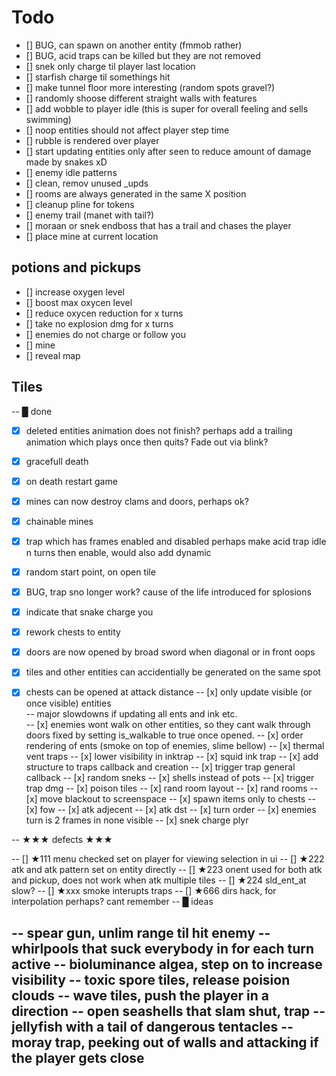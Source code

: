 # Todo 

- [] BUG, can spawn on another entity (fmmob rather)
- [] BUG, acid traps can be killed but they are not removed
- [] snek only charge til player last location  
- [] starfish charge til somethings hit  
- [] make tunnel floor more interesting (random spots gravel?)
- [] randomly shoose different straight walls with features
- [] add wobble to player idle (this is super for overall feeling and sells swimming)
- [] noop entities should not affect player step time
- [] rubble is rendered over player
- [] start updating entities only after seen
     to reduce amount of damage made by snakes xD
- [] enemy idle patterns  
- [] clean, remov unused _upds  
- [] rooms are always generated in the same X position
- [] cleanup pline for tokens  
- [] enemy trail (manet with tail?)  
- [] moraan or snek endboss that has a trail and chases the player
- [] place mine at current location

## potions and pickups
- [] increase oxygen level
- [] boost max oxycen level
- [] reduce oxycen reduction for x turns
- [] take no explosion dmg for x turns
- [] enemies do not charge or follow you
- [] mine
- [] reveal map

## Tiles



-- █ done
- [x] deleted entities animation does not finish?
    perhaps add a trailing animation which plays once then quits?
    Fade out via blink?
- [x] gracefull death
- [x] on death restart game
- [x] mines can now destroy clams and doors, perhaps ok?
- [x] chainable mines
- [x] trap which has frames enabled and disabled
      perhaps make acid trap idle n turns then enable, would also add dynamic
- [x] random start point, on open tile
- [x] BUG, trap sno longer work?
    cause of the life introduced for splosions
- [x] indicate that snake charge you
- [x] rework chests to entity
- [x] doors are now opened by broad sword when diagonal or in front oops
- [x] tiles and other entities can accidentially be generated on the same spot
- [x] chests can be opened at attack distance
-- [x] only update visible (or once visible) entities  
--				major slowdowns if updating all ents and ink etc.  
-- [x] enemies wont walk on other entities, so they cant walk through doors 
        fixed by setting is_walkable to true once opened.
-- [x] order rendering of ents (smoke on top of enemies, slime bellow)
-- [x] thermal vent traps
-- [x] lower visibility in inktrap
-- [x] squid ink trap
-- [x] add structure to traps callback and creation
-- [x] trigger trap general callback
-- [x] random sneks
-- [x] shells instead of pots
-- [x] trigger trap dmg
-- [x] poison tiles
-- [x] rand room layout
-- [x] rand rooms
-- [x] move blackout to screenspace
-- [x] spawn items only to chests
-- [x] fow
-- [x] atk adjecent
-- [x] atk dst
-- [x] turn order
-- [x] enemies turn is 2 frames in none visible
-- [x] snek charge plyr


-- ★★★ defects ★★★

-- [] ★111 menu checked set on player for viewing selection in ui
-- [] ★222 atk and atk pattern set on entity directly
-- [] ★223 onent used for both atk and pickup, does not work when atk multiple tiles
-- [] ★224 sld_ent_at slow?
-- [] ★xxx smoke interupts traps
-- [] ★666 dirs hack, for interpolation perhaps? cant remember
-- █ ideas

-- spear gun, unlim range til hit enemy
-- whirlpools that suck everybody in for each turn active
-- bioluminance algea, step on to increase visibility
-- toxic spore tiles, release poision clouds
-- wave tiles, push the player in a direction
-- open seashells that slam shut, trap
-- jellyfish with a tail of dangerous tentacles
-- moray trap, peeking out of walls and attacking if the player gets close
-- 